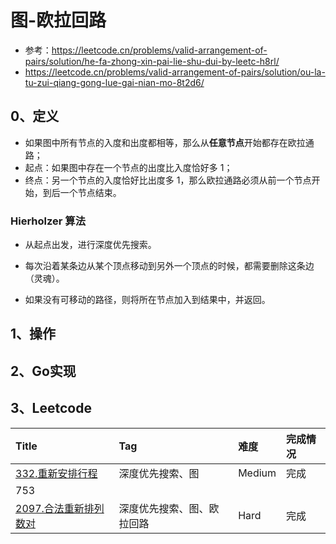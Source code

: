 # 图-欧拉回路

- 参考：https://leetcode.cn/problems/valid-arrangement-of-pairs/solution/he-fa-zhong-xin-pai-lie-shu-dui-by-leetc-h8rl/
- https://leetcode.cn/problems/valid-arrangement-of-pairs/solution/ou-la-tu-zui-qiang-gong-lue-gai-nian-mo-8t2d6/

## 0、定义

- 如果图中所有节点的入度和出度都相等，那么从**任意节点**开始都存在欧拉通路；
- 起点：如果图中存在一个节点的出度比入度恰好多 1；
- 终点：另一个节点的入度恰好比出度多 1，那么欧拉通路必须从前一个节点开始，到后一个节点结束。

### Hierholzer 算法

- 从起点出发，进行深度优先搜索。

- 每次沿着某条边从某个顶点移动到另外一个顶点的时候，都需要删除这条边（灵魂）。

- 如果没有可移动的路径，则将所在节点加入到结果中，并返回。

## 1、操作

## 2、Go实现

## 3、Leetcode

| Title                                                                         | Tag           | 难度     | 完成情况 |
| :-------------------------------------------------------------------------------| :---------------| :--------| :------|
| [332.重新安排行程](https://leetcode.cn/problems/reconstruct-itinerary/)         | 深度优先搜索、图      | Medium | 完成   |
| 753                                                                           |               |        |      |
| [2097.合法重新排列数对](https://leetcode.cn/problems/valid-arrangement-of-pairs/) | 深度优先搜索、图、欧拉回路 | Hard   | 完成   |